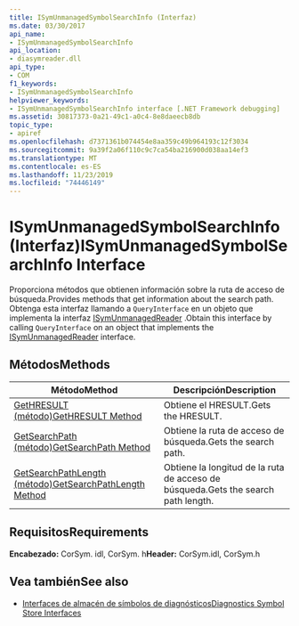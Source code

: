 ```yaml
---
title: ISymUnmanagedSymbolSearchInfo (Interfaz)
ms.date: 03/30/2017
api_name:
- ISymUnmanagedSymbolSearchInfo
api_location:
- diasymreader.dll
api_type:
- COM
f1_keywords:
- ISymUnmanagedSymbolSearchInfo
helpviewer_keywords:
- ISymUnmanagedSymbolSearchInfo interface [.NET Framework debugging]
ms.assetid: 30817373-0a21-49c1-a0c4-8e8daeecb8db
topic_type:
- apiref
ms.openlocfilehash: d7371361b074454e8aa359c49b964193c12f3034
ms.sourcegitcommit: 9a39f2a06f110c9c7ca54ba216900d038aa14ef3
ms.translationtype: MT
ms.contentlocale: es-ES
ms.lasthandoff: 11/23/2019
ms.locfileid: "74446149"
---
```

# <a name="isymunmanagedsymbolsearchinfo-interface"></a><span data-ttu-id="20c06-102">ISymUnmanagedSymbolSearchInfo (Interfaz)</span><span class="sxs-lookup"><span data-stu-id="20c06-102">ISymUnmanagedSymbolSearchInfo Interface</span></span>
<span data-ttu-id="20c06-103">Proporciona métodos que obtienen información sobre la ruta de acceso de búsqueda.</span><span class="sxs-lookup"><span data-stu-id="20c06-103">Provides methods that get information about the search path.</span></span> <span data-ttu-id="20c06-104">Obtenga esta interfaz llamando a `QueryInterface` en un objeto que implementa la interfaz [ISymUnmanagedReader](../../../../docs/framework/unmanaged-api/diagnostics/isymunmanagedreader-interface.md) .</span><span class="sxs-lookup"><span data-stu-id="20c06-104">Obtain this interface by calling `QueryInterface` on an object that implements the [ISymUnmanagedReader](../../../../docs/framework/unmanaged-api/diagnostics/isymunmanagedreader-interface.md) interface.</span></span>  
  
## <a name="methods"></a><span data-ttu-id="20c06-105">Métodos</span><span class="sxs-lookup"><span data-stu-id="20c06-105">Methods</span></span>  
  
|<span data-ttu-id="20c06-106">Método</span><span class="sxs-lookup"><span data-stu-id="20c06-106">Method</span></span>|<span data-ttu-id="20c06-107">Descripción</span><span class="sxs-lookup"><span data-stu-id="20c06-107">Description</span></span>|  
|------------|-----------------|  
|[<span data-ttu-id="20c06-108">GetHRESULT (método)</span><span class="sxs-lookup"><span data-stu-id="20c06-108">GetHRESULT Method</span></span>](../../../../docs/framework/unmanaged-api/diagnostics/isymunmanagedsymbolsearchinfo-gethresult-method.md)|<span data-ttu-id="20c06-109">Obtiene el HRESULT.</span><span class="sxs-lookup"><span data-stu-id="20c06-109">Gets the HRESULT.</span></span>|  
|[<span data-ttu-id="20c06-110">GetSearchPath (método)</span><span class="sxs-lookup"><span data-stu-id="20c06-110">GetSearchPath Method</span></span>](../../../../docs/framework/unmanaged-api/diagnostics/isymunmanagedsymbolsearchinfo-getsearchpath-method.md)|<span data-ttu-id="20c06-111">Obtiene la ruta de acceso de búsqueda.</span><span class="sxs-lookup"><span data-stu-id="20c06-111">Gets the search path.</span></span>|  
|[<span data-ttu-id="20c06-112">GetSearchPathLength (método)</span><span class="sxs-lookup"><span data-stu-id="20c06-112">GetSearchPathLength Method</span></span>](../../../../docs/framework/unmanaged-api/diagnostics/isymunmanagedsymbolsearchinfo-getsearchpathlength-method.md)|<span data-ttu-id="20c06-113">Obtiene la longitud de la ruta de acceso de búsqueda.</span><span class="sxs-lookup"><span data-stu-id="20c06-113">Gets the search path length.</span></span>|  
  
## <a name="requirements"></a><span data-ttu-id="20c06-114">Requisitos</span><span class="sxs-lookup"><span data-stu-id="20c06-114">Requirements</span></span>  
 <span data-ttu-id="20c06-115">**Encabezado:** CorSym. idl, CorSym. h</span><span class="sxs-lookup"><span data-stu-id="20c06-115">**Header:** CorSym.idl, CorSym.h</span></span>  
  
## <a name="see-also"></a><span data-ttu-id="20c06-116">Vea también</span><span class="sxs-lookup"><span data-stu-id="20c06-116">See also</span></span>

- [<span data-ttu-id="20c06-117">Interfaces de almacén de símbolos de diagnósticos</span><span class="sxs-lookup"><span data-stu-id="20c06-117">Diagnostics Symbol Store Interfaces</span></span>](../../../../docs/framework/unmanaged-api/diagnostics/diagnostics-symbol-store-interfaces.md)
